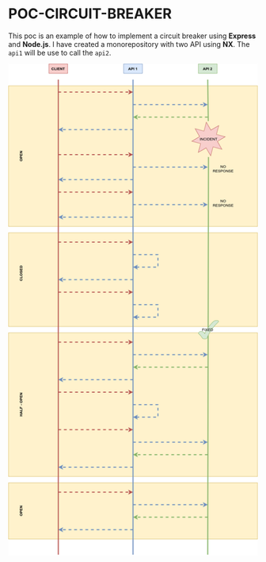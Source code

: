 # POC-CIRCUIT-BREAKER

This poc is an example of how to implement a circuit breaker using **Express** and **Node.js**. I have created a monorepository with two API using **NX**. The `api1` will be use to call the `api2`.

![./documentation/mermaid.png](./documentation/mermaid.png)
